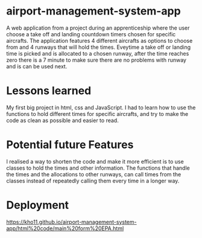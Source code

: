 # airport-management-system-app

A web application from a project during an apprenticeship where the user choose a take off and landing countdown timers chosen for specific aircrafts. The application features 4 different aircrafts as options to choose from and 4 runways that will hold the times. Eveytime a take off or landing time is picked and is allocated to a chosen runway, after the time reaches zero there is a 7 minute to make sure there are no problems with runway and is can be used next.  

# Lessons learned

My first big project in html, css and JavaScript. I had to learn how to use the functions to hold different times for specific aircrafts, and try to make the code as clean as possible and easier to read. 

# Potential future Features

I realised a way to shorten the code and make it more efficient is to use classes to hold the times and other information. The functions that handle the times and the allocations to other runways, can call times from the classes instead of repeatedly calling them every time in a longer way.

# Deployment 

https://kho11.github.io/airport-management-system-app/html%20code/main%20form%20EPA.html 
